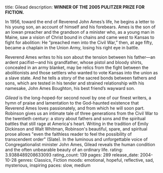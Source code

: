 title: Gilead
description: **WINNER OF THE 2005 PULITZER PRIZE FOR FICTION.**

In 1956, toward the end of Reverend John Ames’s life, he begins a letter to his young son, an account of himself and his forebears. Ames is the son of an Iowan preacher and the grandson of a minister who, as a young man in Maine, saw a vision of Christ bound in chains and came west to Kansas to fight for abolition: He “preached men into the Civil War,” then, at age fifty, became a chaplain in the Union Army, losing his right eye in battle.

Reverend Ames writes to his son about the tension between his father—an ardent pacifist—and his grandfather, whose pistol and bloody shirts, concealed in an army blanket, may be relics from the fight between the abolitionists and those settlers who wanted to vote Kansas into the union as a slave state. And he tells a story of the sacred bonds between fathers and sons, which are tested in his tender and strained relationship with his namesake, John Ames Boughton, his best friend’s wayward son.

*Gilead* is the long-hoped-for second novel by one of our finest writers, a hymn of praise and lamentation to the God-haunted existence that Reverend Ames loves passionately, and from which he will soon part. Robinson gives us an intimate tale of three generations from the Civil War to the twentieth century: a story about fathers and sons and the spiritual battles that still rage at America's heart. Writing in the tradition of Emily Dickinson and Walt Whitman, Robinson's beautiful, spare, and spiritual prose allows "even the faithless reader to feel the possibility of transcendent order" (Slate). In the luminous and unforgettable voice of Congregationalist minister John Ames, Gilead reveals the human condition and the often unbearable beauty of an ordinary life.
rating: 3.9388489208633093
rating_count: 139
pages: 289
release_date: 2004-10-28
genres: Classics, Fiction
moods: emotional, hopeful, reflective, sad, mysterious, inspiring
paces: slow, medium